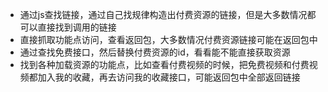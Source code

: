 - 通过js查找链接，通过自己找规律构造出付费资源的链接，但是大多数情况都可以直接找到调用的链接
- 直接抓取功能点访问，查看返回包，大多数情况付费资源链接可能在返回包中
- 通过查找免费接口，然后替换付费资源的id，看看能不能直接获取资源
- 找到各种加载资源的功能点，比如查看付费视频的时候，把免费视频和付费视频都加入我的收藏，再去访问我的收藏接口，可能返回包中全部返回链接